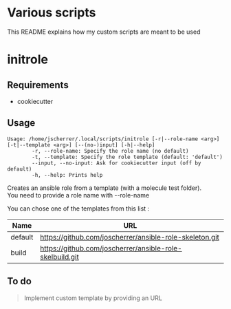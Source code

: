 # Various scripts

This README explains how my custom scripts are meant to be used

# initrole

## Requirements

- cookiecutter

## Usage
```
Usage: /home/jscherrer/.local/scripts/initrole [-r|--role-name <arg>] [-t|--template <arg>] [--(no-)input] [-h|--help]
        -r, --role-name: Specify the role name (no default)
        -t, --template: Specify the role template (default: 'default')
        --input, --no-input: Ask for cookiecutter input (off by default)
        -h, --help: Prints help
```

Creates an ansible role from a template (with a molecule test folder).  
You need to provide a role name with --role-name

You can chose one of the templates from this list :

| Name    | URL                                                      |
|---------|----------------------------------------------------------|
| default | https://github.com/joscherrer/ansible-role-skeleton.git  |
| build   | https://github.com/joscherrer/ansible-role-skelbuild.git |

## To do

> Implement custom template by providing an URL